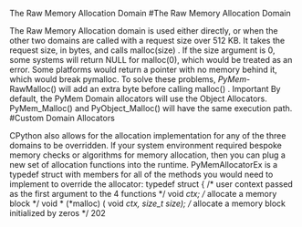 The Raw Memory Allocation Domain 
#The Raw Memory Allocation Domain 

 The Raw Memory Allocation domain is used either directly, or when the other two domains are called with a request size over 512 KB. It takes the request size, in bytes, and calls  malloc(size) . If the size argument is 0, some systems will return NULL for malloc(0), which would be treated as an error. Some platforms would return a pointer with no memory behind it, which would break pymalloc. To solve these problems,  _PyMem_- RawMalloc()  will add an extra byte before calling  malloc() . Important By default, the PyMem Domain allocators will use the Object Allocators. PyMem_Malloc()  and  PyObject_Malloc()  will have the same execution path. 
#Custom Domain Allocators 

 CPython also allows for the allocation implementation for any of the three domains to be overridden. If your system environment required bespoke memory checks or algorithms for memory allocation, then you can plug a new set of allocation functions into the runtime. PyMemAllocatorEx  is a  typedef  struct with members for all of the methods you would need to implement to override the allocator: typedef struct  { /* user context passed as the first argument to the 4 functions */ void  *ctx; /* allocate a memory block */ void * (*malloc) ( void  *ctx,  size_t  size); /* allocate a memory block initialized by zeros */ 202